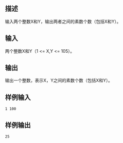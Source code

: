 ## 描述


输入两个整数X和Y，输出两者之间的素数个数（包括X和Y）。

## 输入


两个整数X和Y（1 <= X,Y <= 105）。

## 输出


输出一个整数，表示X，Y之间的素数个数（包括X和Y）。

## 样例输入


```
1 100
```


## 样例输出


```
25
```



